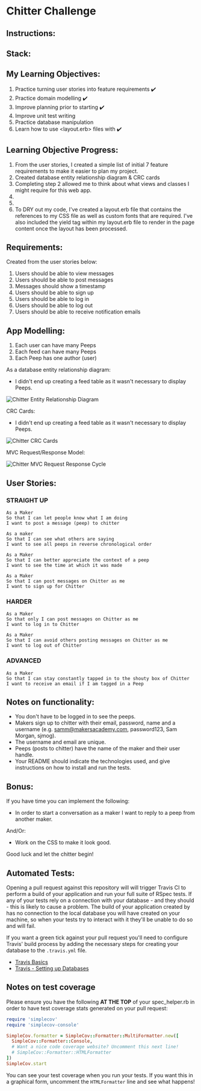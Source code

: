 Chitter Challenge
=================

Instructions:
-------

Stack:
-------

My Learning Objectives:
-------

1) Practice turning user stories into feature requirements ✔️
2) Practice domain modelling ✔️
3) Improve planning prior to starting ✔️
4) Improve unit test writing
5) Practice database manipulation
6) Learn how to use <layout.erb> files with <yield> ✔️

Learning Objective Progress:
-------

1) From the user stories, I created a simple list of initial 7 feature requirements to make it easier to plan my project.
2) Created database entity relationship diagram & CRC cards
3) Completing step 2 allowed me to think about what views and classes I might require for this web app.
4) 
5) 
6) To DRY out my code, I've created a layout.erb file that contains the references to my CSS file as well as custom fonts that are required. I've also included the yield tag within my layout.erb file to render in the page content once the layout has been processed.

Requirements:
-------

Created from the user stories below:

1) Users should be able to view messages
2) Users should be able to post messages
3) Messages should show a timestamp
4) Users should be able to sign up
5) Users should be able to log in
6) Users should be able to log out
7) Users should be able to receive notification emails

App Modelling:
-------

1) Each user can have many Peeps
2) Each feed can have many Peeps
3) Each Peep has one author (user)

As a database entity relationship diagram:
  
* I didn't end up creating a feed table as it wasn't necessary to display Peeps.

![Chitter Entity Relationship Diagram](/public/images/database_entity_model.png)

CRC Cards:
  
* I didn't end up creating a feed table as it wasn't necessary to display Peeps.

![Chitter CRC Cards](/public/images/crc_cards.png)

MVC Request/Response Model:

![Chitter MVC Request Response Cycle](/public/images/mvc_responses.png)

User Stories:
-------

### STRAIGHT UP
```
As a Maker
So that I can let people know what I am doing  
I want to post a message (peep) to chitter
```
```
As a maker
So that I can see what others are saying  
I want to see all peeps in reverse chronological order
```
```
As a Maker
So that I can better appreciate the context of a peep
I want to see the time at which it was made
```
```
As a Maker
So that I can post messages on Chitter as me
I want to sign up for Chitter
```

### HARDER
```
As a Maker
So that only I can post messages on Chitter as me
I want to log in to Chitter
```
```
As a Maker
So that I can avoid others posting messages on Chitter as me
I want to log out of Chitter
```
### ADVANCED
```
As a Maker
So that I can stay constantly tapped in to the shouty box of Chitter
I want to receive an email if I am tagged in a Peep
```

Notes on functionality:
------

* You don't have to be logged in to see the peeps.
* Makers sign up to chitter with their email, password, name and a username (e.g. samm@makersacademy.com, password123, Sam Morgan, sjmog).
* The username and email are unique.
* Peeps (posts to chitter) have the name of the maker and their user handle.
* Your README should indicate the technologies used, and give instructions on how to install and run the tests.

Bonus:
-----

If you have time you can implement the following:

* In order to start a conversation as a maker I want to reply to a peep from another maker.

And/Or:

* Work on the CSS to make it look good.

Good luck and let the chitter begin!

Automated Tests:
-----

Opening a pull request against this repository will will trigger Travis CI to perform a build of your application and run your full suite of RSpec tests. If any of your tests rely on a connection with your database - and they should - this is likely to cause a problem. The build of your application created by has no connection to the local database you will have created on your machine, so when your tests try to interact with it they'll be unable to do so and will fail.

If you want a green tick against your pull request you'll need to configure Travis' build process by adding the necessary steps for creating your database to the `.travis.yml` file.

- [Travis Basics](https://docs.travis-ci.com/user/tutorial/)
- [Travis - Setting up Databases](https://docs.travis-ci.com/user/database-setup/)

Notes on test coverage
----------------------

Please ensure you have the following **AT THE TOP** of your spec_helper.rb in order to have test coverage stats generated
on your pull request:

```ruby
require 'simplecov'
require 'simplecov-console'

SimpleCov.formatter = SimpleCov::Formatter::MultiFormatter.new([
  SimpleCov::Formatter::Console,
  # Want a nice code coverage website? Uncomment this next line!
  # SimpleCov::Formatter::HTMLFormatter
])
SimpleCov.start
```

You can see your test coverage when you run your tests. If you want this in a graphical form, uncomment the `HTMLFormatter` line and see what happens!
